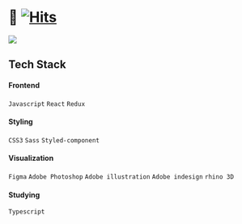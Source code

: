 # 🏡 [![Hits](https://hits.seeyoufarm.com/api/count/incr/badge.svg?url=https%3A%2F%2Fgithub.com%2Fjisooround%2Fhit-counter&count_bg=%23000000&title_bg=%23000000&icon=&icon_color=%23F60000&title=hits&edge_flat=false)](https://hits.seeyoufarm.com)

<img src="https://github-readme-stats.vercel.app/api?username=jisooround&show_icons=true&theme=dark">

## Tech Stack
#### Frontend
`Javascript` `React` `Redux`
#### Styling
`CSS3` `Sass` `Styled-component`
#### Visualization
`Figma` `Adobe Photoshop` `Adobe illustration` `Adobe indesign` `rhino 3D`
#### Studying
`Typescript`
